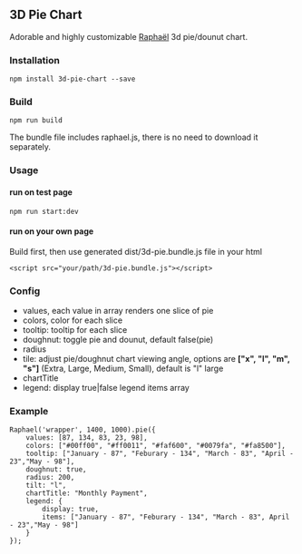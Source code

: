 ## 3D Pie Chart
Adorable and highly customizable [Raphaël](https://www.npmjs.com/package/raphael) 3d pie/dounut chart.

### Installation
```
npm install 3d-pie-chart --save
```

### Build
```
npm run build
```
The bundle file includes raphael.js, there is no need to download it separately.


### Usage
#### run on test page
```
npm run start:dev
```
#### run on your own page
Build first, then use generated dist/3d-pie.bundle.js file in your html
```
<script src="your/path/3d-pie.bundle.js"></script>
```

### Config

* values, each value in array renders one slice of pie
* colors, color for each slice
* tooltip: tooltip for each slice
* doughnut: toggle pie and dounut, default false(pie)
* radius
* tile: adjust pie/doughnut chart viewing angle, options are __["x", "l", "m", "s"]__ (Extra, Large, Medium, Small), default is "l" large
* chartTitle
* legend: display true|false
		  legend items array


### Example
```
Raphael('wrapper', 1400, 1000).pie({
	values: [87, 134, 83, 23, 98],
	colors: ["#00ff00", "#ff0011", "#faf600", "#0079fa", "#fa8500"],
	tooltip: ["January - 87", "Feburary - 134", "March - 83", "April - 23","May - 98"],
	doughnut: true,
	radius: 200,
	tilt: "l",
	chartTitle: "Monthly Payment",
	legend: {
		display: true,
		items: ["January - 87", "Feburary - 134", "March - 83", April - 23","May - 98"]
	}
});
```
